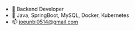 - 🌱 Backend Developer
- 🌱 Java, SpringBoot, MySQL, Docker, Kubernetes
- 📫 joeunbi0514@gmail.com 

<!---
eunbc/eunbc is a ✨ special ✨ repository because its `README.md` (this file) appears on your GitHub profile.
You can click the Preview link to take a look at your changes.
--->
